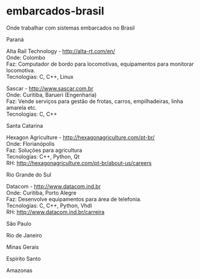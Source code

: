 # embarcados-brasil
Onde trabalhar com sistemas embarcados no Brasil


Paraná

Alta Rail Technology - http://alta-rt.com/en/  
Onde: Colombo  
Faz: Computador de bordo para locomotivas, equipamentos para monitorar locomotiva.  
Tecnologias: C, C++, Linux  

Sascar - http://www.sascar.com.br  
Onde: Curitiba, Barueri (Engenharia)  
Faz: Vende serviços para gestão de frotas, carros, empilhadeiras, linha amarela etc.  
Tecnologias: C, C++  

Santa Catarina

Hexagon Agriculture - http://hexagonagriculture.com/pt-br/  
Onde: Florianópolis  
Faz: Soluções para agricultura  
Tecnologias: C++, Python, Qt  
RH: http://hexagonagriculture.com/pt-br/about-us/careers  

Rio Grande do Sul

Datacom - http://www.datacom.ind.br  
Onde: Curitiba, Porto Alegre  
Faz: Desenvolve equipamentos para área de telefonia.  
Tecnologias: C, C++, Python, Vhdl  
RH: http://www.datacom.ind.br/carreira  


São Paulo

Rio de Janeiro

Minas Gerais

Espirito Santo

Amazonas
